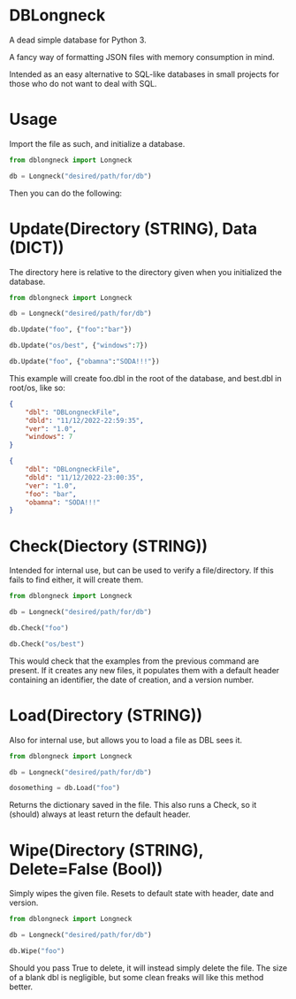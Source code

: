 # DBLongneck

A dead simple database for Python 3.

A fancy way of formatting JSON files with memory consumption in mind. 

Intended as an easy alternative to SQL-like databases in small projects for those who do not want to deal with SQL.

# Usage

Import the file as such, and initialize a database.

```python
from dblongneck import Longneck

db = Longneck("desired/path/for/db")
```

Then you can do the following:

# Update(Directory (STRING), Data (DICT))

The directory here is relative to the directory given when you initialized the database. 

```python
from dblongneck import Longneck

db = Longneck("desired/path/for/db")

db.Update("foo", {"foo":"bar"})

db.Update("os/best", {"windows":7})

db.Update("foo", {"obamna":"SODA!!!"})
```

This example will create foo.dbl in the root of the database, and best.dbl in root/os, like so:

```json
{
    "dbl": "DBLongneckFile",
    "dbld": "11/12/2022-22:59:35",
    "ver": "1.0",
    "windows": 7
}

{
    "dbl": "DBLongneckFile",
    "dbld": "11/12/2022-23:00:35",
    "ver": "1.0",
    "foo": "bar",
    "obamna": "SODA!!!"
}
```

# Check(Diectory (STRING))

Intended for internal use, but can be used to verify a file/directory. If this fails to find either, it will create them.

```python
from dblongneck import Longneck

db = Longneck("desired/path/for/db")

db.Check("foo")

db.Check("os/best")
```

This would check that the examples from the previous command are present. If it creates any new files, it populates them with a default header containing an identifier, the date of creation, and a version number.

# Load(Directory (STRING))

Also for internal use, but allows you to load a file as DBL sees it.

```python
from dblongneck import Longneck

db = Longneck("desired/path/for/db")

dosomething = db.Load("foo")
```

Returns the dictionary saved in the file. This also runs a Check, so it (should) always at least return the default header.

# Wipe(Directory (STRING), Delete=False (Bool))

Simply wipes the given file. Resets to default state with header, date and version.

```python
from dblongneck import Longneck

db = Longneck("desired/path/for/db")

db.Wipe("foo")
```

Should you pass True to delete, it will instead simply delete the file. The size of a blank dbl is negligible, but some clean freaks will like this method better.
